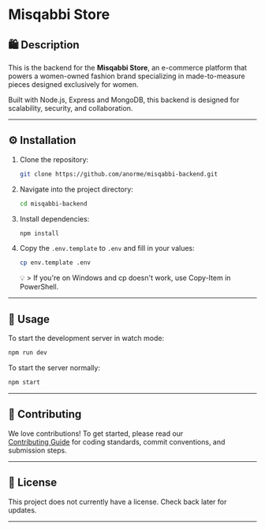 # Misqabbi Store

## 🛍️ Description

This is the backend for the **Misqabbi Store**, an e-commerce platform that powers a women-owned fashion brand specializing in made-to-measure pieces designed exclusively for women.

Built with Node.js, Express and MongoDB, this backend is designed for scalability, security, and collaboration.

---

## ⚙️ Installation

1. Clone the repository:

   ```bash
   git clone https://github.com/anorme/misqabbi-backend.git
   ```

2. Navigate into the project directory:

   ```bash
   cd misqabbi-backend
   ```

3. Install dependencies:

   ```bash
   npm install
   ```

4. Copy the `.env.template` to `.env` and fill in your values:
   ```bash
   cp env.template .env
   ```
   💡 > If you're on Windows and cp doesn't work, use Copy-Item in PowerShell.

---

## 🚀 Usage

To start the development server in watch mode:

```bash
npm run dev
```

To start the server normally:

```bash
npm start
```

---

## 🤝 Contributing

We love contributions! To get started, please read our  
[Contributing Guide](CONTRIBUTING.md) for coding standards, commit conventions, and submission steps.

---

## 📄 License

This project does not currently have a license. Check back later for updates.

---
